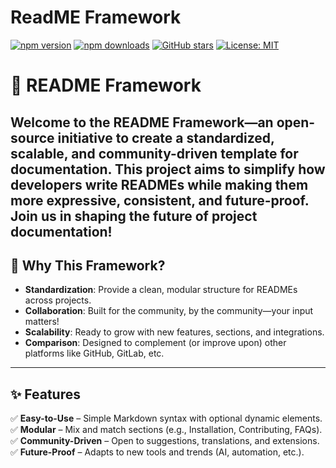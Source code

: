 # ReadME Framework
[![npm version](https://img.shields.io/npm/v/readme-framework.svg?style=flat-square)](https://www.npmjs.com/package/readme-framework)
[![npm downloads](https://img.shields.io/npm/dm/readme-framework.svg?style=flat-square)](https://www.npmjs.com/package/readme-framework)
[![GitHub stars](https://img.shields.io/github/stars/ronyman-com/readme-framework.svg?style=social)](https://github.com/ronyman-com/readME)
[![License: MIT](https://img.shields.io/badge/License-MIT-blue.svg)](https://opensource.org/licenses/MIT)


# 📖 README Framework 

Welcome to the **README Framework**—an open-source initiative to create a standardized, scalable, and community-driven template for documentation. This project aims to simplify how developers write READMEs while making them more expressive, consistent, and future-proof. Join us in shaping the future of project documentation!
---

## 🚀 Why This Framework?
- **Standardization**: Provide a clean, modular structure for READMEs across projects.  
- **Collaboration**: Built for the community, by the community—your input matters!  
- **Scalability**: Ready to grow with new features, sections, and integrations.  
- **Comparison**: Designed to complement (or improve upon) other platforms like GitHub, GitLab, etc.  

---

## ✨ Features  
✅ **Easy-to-Use** – Simple Markdown syntax with optional dynamic elements.  
✅ **Modular** – Mix and match sections (e.g., Installation, Contributing, FAQs).  
✅ **Community-Driven** – Open to suggestions, translations, and extensions.  
✅ **Future-Proof** – Adapts to new tools and trends (AI, automation, etc.).  

